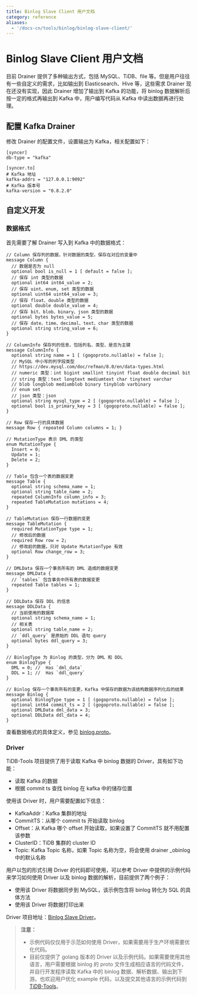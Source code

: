 ```yaml
---
title: Binlog Slave Client 用户文档
category: reference
aliases:
  - '/docs-cn/tools/binlog/binlog-slave-client/'
---
```


# Binlog Slave Client 用户文档

目前 Drainer 提供了多种输出方式，包括 MySQL、TiDB、file 等。但是用户往往有一些自定义的需求，比如输出到 Elasticsearch、Hive 等，这些需求 Drainer 现在还没有实现，因此 Drainer 增加了输出到 Kafka 的功能，将 binlog 数据解析后按一定的格式再输出到 Kafka 中，用户编写代码从 Kafka 中读出数据再进行处理。

## 配置 Kafka Drainer

修改 Drainer 的配置文件，设置输出为 Kafka，相关配置如下：

    [syncer]
    db-type = "kafka"
    
    [syncer.to]
    # Kafka 地址
    kafka-addrs = "127.0.0.1:9092"
    # Kafka 版本号
    kafka-version = "0.8.2.0"
    

## 自定义开发

### 数据格式

首先需要了解 Drainer 写入到 Kafka 中的数据格式：

    // Column 保存列的数据，针对数据的类型，保存在对应的变量中
    message Column {
      // 数据是否为 null
      optional bool is_null = 1 [ default = false ];
      // 保存 int 类型的数据
      optional int64 int64_value = 2;
      // 保存 uint、enum, set 类型的数据
      optional uint64 uint64_value = 3;
      // 保存 float、double 类型的数据
      optional double double_value = 4;
      // 保存 bit、blob、binary、json 类型的数据
      optional bytes bytes_value = 5;
      // 保存 date、time、decimal、text、char 类型的数据
      optional string string_value = 6;
    }
    
    // ColumnInfo 保存列的信息，包括列名、类型、是否为主键
    message ColumnInfo {
      optional string name = 1 [ (gogoproto.nullable) = false ];
      // MySQL 中小写的列字段类型
      // https://dev.mysql.com/doc/refman/8.0/en/data-types.html
      // numeric 类型：int bigint smallint tinyint float double decimal bit
      // string 类型：text longtext mediumtext char tinytext varchar
      // blob longblob mediumblob binary tinyblob varbinary
      // enum set
      // json 类型：json
      optional string mysql_type = 2 [ (gogoproto.nullable) = false ];
      optional bool is_primary_key = 3 [ (gogoproto.nullable) = false ];
    }
    
    // Row 保存一行的具体数据
    message Row { repeated Column columns = 1; }
    
    // MutationType 表示 DML 的类型
    enum MutationType {
      Insert = 0;
      Update = 1;
      Delete = 2;
    }
    
    // Table 包含一个表的数据变更
    message Table {
      optional string schema_name = 1;
      optional string table_name = 2;
      repeated ColumnInfo column_info = 3;
      repeated TableMutation mutations = 4;
    }
    
    // TableMutation 保存一行数据的变更
    message TableMutation {
      required MutationType type = 1;
      // 修改后的数据
      required Row row = 2;
      // 修改前的数据，只对 Update MutationType 有效
      optional Row change_row = 3;
    }
    
    // DMLData 保存一个事务所有的 DML 造成的数据变更
    message DMLData {
      // `tables` 包含事务中所有表的数据变更
      repeated Table tables = 1;
    }
    
    // DDLData 保存 DDL 的信息
    message DDLData {
      // 当前使用的数据库
      optional string schema_name = 1;
      // 相关表
      optional string table_name = 2;
      // `ddl_query` 是原始的 DDL 语句 query
      optional bytes ddl_query = 3;
    }
    
    // BinlogType 为 Binlog 的类型，分为 DML 和 DDL
    enum BinlogType {
      DML = 0; //  Has `dml_data`
      DDL = 1; //  Has `ddl_query`
    }
    
    // Binlog 保存一个事务所有的变更，Kafka 中保存的数据为该结构数据序列化后的结果
    message Binlog {
      optional BinlogType type = 1 [ (gogoproto.nullable) = false ];
      optional int64 commit_ts = 2 [ (gogoproto.nullable) = false ];
      optional DMLData dml_data = 3;
      optional DDLData ddl_data = 4;
    }
    

查看数据格式的具体定义，参见 [binlog.proto](https://github.com/pingcap/tidb-tools/blob/master/tidb-binlog/slave_binlog_proto/proto/binlog.proto)。

### Driver

TiDB-Tools 项目提供了用于读取 Kafka 中 binlog 数据的 Driver，具有如下功能：

* 读取 Kafka 的数据
* 根据 commit ts 查找 binlog 在 kafka 中的储存位置

使用该 Driver 时，用户需要配置如下信息：

* KafkaAddr：Kafka 集群的地址
* CommitTS：从哪个 commit ts 开始读取 binlog
* Offset：从 Kafka 哪个 offset 开始读取，如果设置了 CommitTS 就不用配置该参数
* ClusterID：TiDB 集群的 cluster ID
* Topic: Kafka Topic 名称，如果 Topic 名称为空，将会使用 drainer <ClusterID>_obinlog 中的默认名称

用户以包的形式引用 Driver 的代码即可使用，可以参考 Driver 中提供的示例代码来学习如何使用 Driver 以及 binlog 数据的解析，目前提供了两个例子：

* 使用该 Driver 将数据同步到 MySQL，该示例包含将 binlog 转化为 SQL 的具体方法
* 使用该 Driver 将数据打印出来

Driver 项目地址：[Binlog Slave Driver](https://github.com/pingcap/tidb-tools/tree/master/tidb-binlog/driver)。

> **注意：**
> 
> - 示例代码仅仅用于示范如何使用 Driver，如果需要用于生产环境需要优化代码。
> - 目前仅提供了 golang 版本的 Driver 以及示例代码。如果需要使用其他语言，用户需要根据 binlog 的 proto 文件生成相应语言的代码文件，并自行开发程序读取 Kafka 中的 binlog 数据、解析数据、输出到下游。也欢迎用户优化 example 代码，以及提交其他语言的示例代码到 [TiDB-Tools](https://github.com/pingcap/tidb-tools)。